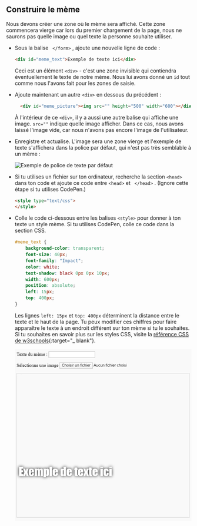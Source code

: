 ## Construire le mème

Nous devons créer une zone où le mème sera affiché. Cette zone commencera vierge car lors du premier chargement de la page, nous ne saurons pas quelle image ou quel texte la personne souhaite utiliser.

- Sous la balise ` </form>` , ajoute une nouvelle ligne de code :

  ```html
  <div id="meme_text">Exemple de texte ici</div>
  ```

  Ceci est un élément `<div>` - c'est une zone invisible qui contiendra éventuellement le texte de notre mème. Nous lui avons donné un `id` tout comme nous l'avons fait pour les zones de saisie.

- Ajoute maintenant un autre `<div>` en dessous du précédent :

  ```html
    <div id="meme_picture"><img src="" height="500" width="600"></div>
    ```

    À l'intérieur de ce `<div>`, il y a aussi une autre balise qui affiche une image. `src=""` indique quelle image afficher. Dans ce cas, nous avons laissé l'image vide, car nous n'avons pas encore l'image de l'utilisateur.

- Enregistre et actualise. L'image sera une zone vierge et l'exemple de texte s'affichera dans la police par défaut, qui n'est pas très semblable à un mème :

    ![Exemple de police de texte par défaut](images/example-text-default.png)

- Si tu utilises un fichier sur ton ordinateur, recherche la section `<head>` dans ton code et ajoute ce code entre `<head>` et ` </head>` . (Ignore cette étape si tu utilises CodePen.)

  ```html
  <style type="text/css">
  </style>
  ```

- Colle le code ci-dessous entre les balises `<style>` pour donner à ton texte un style mème. Si tu utilises CodePen, colle ce code dans la section CSS.

    ```css
    #meme_text {
        background-color: transparent;
        font-size: 40px;
        font-family: "Impact";
        color: white;
        text-shadow: black 0px 0px 10px;
        width: 600px;
        position: absolute;
        left: 15px;
        top: 400px;
    }
    ```

  Les lignes `left: 15px` et `top: 400px` déterminent la distance entre le texte et le haut de la page. Tu peux modifier ces chiffres pour faire apparaître le texte à un endroit différent sur ton mème si tu le souhaites. Si tu souhaites en savoir plus sur les styles CSS, visite la [référence CSS de w3schools](http://www.w3schools.com/CSSref/){:target="_ blank"}.

  ![Exemple de texte en mème](images/example-text-memey.png)
